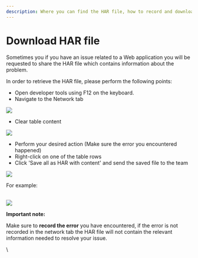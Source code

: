 ```yaml
---
description: Where you can find the HAR file, how to record and download it.
---
```


# Download HAR file

Sometimes you if you have an issue related to a Web application you will be requested to share the HAR file which contains information about the problem.

In order to retrieve the HAR file, please perform the following points:

* Open developer tools using F12 on the keyboard.
* Navigate to the Network tab

![](https://downloads.intercomcdn.com/i/o/232572795/3d3d4cf3cd8d8f51b821b72b/pAERRqBkvw.png)

* Clear table content

![](https://downloads.intercomcdn.com/i/o/232571711/2d950be97d95133e2b4f8e31/vnE2sI5Mmm.png)

* Perform your desired action (Make sure the error you encountered happened)
* Right-click on one of the table rows
* Click 'Save all as HAR with content' and send the saved file to the team

![](https://downloads.intercomcdn.com/i/o/232573405/c7988072e1e666949bc3f284/7XH41mj16A.png)

For example:\
﻿

![](https://downloads.intercomcdn.com/i/o/232574459/4d3b0ef6be79c5aa865f499c/HarGif.gif)

**Important note:**

Make sure to **record the error** you have encountered, if the error is not recorded in the network tab the HAR file will not contain the relevant information needed to resolve your issue.

\
